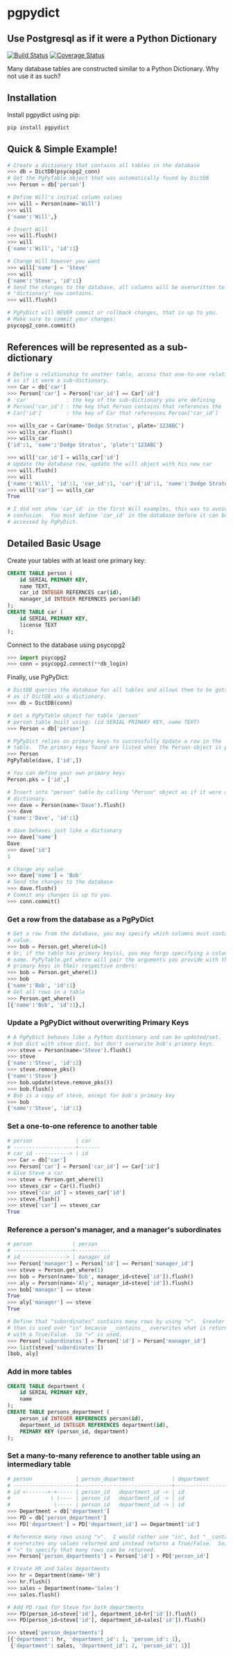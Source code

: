 # pgpydict
## Use Postgresql as if it were a Python Dictionary

[![Build Status](https://travis-ci.org/rolobio/pgpydict.svg?branch=master)](https://travis-ci.org/rolobio/pgpydict)
[![Coverage Status](https://coveralls.io/repos/github/rolobio/pgpydict/badge.svg?branch=master)](https://coveralls.io/github/rolobio/pgpydict?branch=master)

Many database tables are constructed similar to a Python Dictionary.  Why not
use it as such?

## Installation
Install pgpydict using pip:
```bash
pip install pgpydict
```

## Quick & Simple Example!
```python
# Create a dictionary that contains all tables in the database
>>> db = DictDB(psycopg2_conn)
# Get the PgPyTable object that was automatically found by DictDB
>>> Person = db['person']

# Define Will's initial column values
>>> will = Person(name='Will')
>>> will
{'name':'Will',}

# Insert Will
>>> will.flush()
>>> will
{'name':'Will', 'id':1}

# Change Will however you want
>>> will['name'] = 'Steve'
>>> will
{'name':'Steve', 'id':1}
# Send the changes to the database, all columns will be overwritten to what this
# "dictionary" now contains.
>>> will.flush()

# PgPyDict will NEVER commit or rollback changes, that is up to you.
# Make sure to commit your changes:
psycopg2_conn.commit()
```

## References will be represented as a sub-dictionary
```python
# Define a relationship to another table, access that one-to-one relationship
# as if it were a sub-dictionary.
>>> Car = db['car']
>>> Person['car'] = Person['car_id'] == Car['id']
# 'car'            : the key of the sub-dictionary you are defining
# Person['car_id'] : the key that Person contains that references the 'car' table.
# Car['id']        : the key of Car that references Person['car_id']

>>> wills_car = Car(name='Dodge Stratus', plate='123ABC')
>>> wills_car.flush()
>>> wills_car
{'id':1, 'name':'Dodge Stratus', 'plate':'123ABC'}

>>> will['car_id'] = wills_car['id']
# Update the database row, update the will object with his new car
>>> will.flush()
>>> will
{'name':'Will', 'id':1, 'car_id':1, 'car':{'id':1, 'name':'Dodge Stratus', 'plate':'123ABC'}}
>>> will['car'] == wills_car
True

# I did not show 'car_id' in the first Will examples, this was to avoid
# confusion.  You must define 'car_id' in the database before it can be
# accessed by PgPyDict.
```

## Detailed Basic Usage
Create your tables with at least one primary key:
```sql
CREATE TABLE person (
    id SERIAL PRIMARY KEY,
    name TEXT,
    car_id INTEGER REFERNCES car(id),
    manager_id INTEGER REFERNCES person(id)
);
CREATE TABLE car (
    id SERIAL PRIMARY KEY,
    license TEXT
);
```

Connect to the database using psycopg2
```python
>>> import psycopg2
>>> conn = psycopg2.connect(**db_login)
```

Finally, use PgPyDict:
```python
# DictDB queries the database for all tables and allows them to be gotten
# as if DictDB was a dictionary.
>>> db = DictDB(conn)

# Get a PgPyTable object for table 'person'
# person table built using: (id SERIAL PRIMARY KEY, name TEXT)
>>> Person = db['person']

# PgPyDict relies on primary keys to successfully Update a row in the 'person'
# table.  The primary keys found are listed when the Person object is printed.
>>> Person
PgPyTable(dave, ['id',])

# You can define your own primary keys
Person.pks = ['id',]

# Insert into "person" table by calling "Person" object as if it were a
# dictionary.
>>> dave = Person(name='Dave').flush()
>>> dave
{'name':'Dave', 'id':1}

# dave behaves just like a dictionary
>>> dave['name']
Dave
>>> dave['id']
1

# Change any value
>>> dave['name'] = 'Bob'
# Send the changes to the database
>>> dave.flush()
# Commit any changes is up to you.
>>> conn.commit()
```

### Get a row from the database as a PgPyDict
```python
# Get a row from the database, you may specify which columns must contain what
# value.
>>> bob = Person.get_where(id=1)
# Or, if the table has primary key(s), you may forgo specifying a column
# name. PyPyTable.get_where will pair the arguments you provide with the
# primary keys in their respective orders:
>>> bob = Person.get_where(1)
>>> bob
{'name':'Bob', 'id':1}
# Get all rows in a table
>>> Person.get_where()
[{'name':'Bob', 'id':1},]
```

### Update a PgPyDict without overwriting Primary Keys
```python
# A PgPyDict behaves like a Python dictionary and can be updated/set.  Update
# bob dict with steve dict, but don't overwrite bob's primary keys.
>>> steve = Person(name='Steve').flush()
>>> steve
{'name':'Steve', 'id':2}
>>> steve.remove_pks()
{'name':'Steve'}
>>> bob.update(steve.remove_pks())
>>> bob.flush()
# Bob is a copy of steve, except for bob's primary key
>>> bob
{'name':'Steve', 'id':1}
```

### Set a one-to-one reference to another table
```python
# person              | car
# --------------------+-------
# car_id -----------> | id
>>> Car = db['car']
>>> Person['car'] = Person['car_id'] == Car['id']
# Give Steve a car
>>> steve = Person.get_where(1)
>>> steves_car = Car().flush()
>>> steve['car_id'] = steves_car['id']
>>> steve.flush()
>>> steve['car'] == steves_car
True
```

### Reference a person's manager, and a manager's subordinates
```python
# person             | person
# -------------------+-----------
# id --------------> | manager_id
>>> Person['manager'] = Person['id'] == Person['manager_id']
>>> steve = Person.get_where(1)
>>> bob = Person(name='Bob', manager_id=steve['id']).flush()
>>> aly = Person(name='Aly', manager_id=steve['id']).flush()
>>> bob['manager'] == steve
True
>>> aly['manager'] == steve
True

# Define that "subordinates" contains many rows by using ">".  Greater
# than is used over "in" because __contains__ overwrites what is returned
# with a True/False.  So ">" is used.
>>> Person['subordinates'] = Person['id'] > Person['manager_id']
>>> list(steve['subordinates'])
[bob, aly]
```

### Add in more tables
```sql
CREATE TABLE department (
    id SERIAL PRIMARY KEY,
    name
);
CREATE TABLE persons_department (
    person_id INTEGER REFERENCES person(id),
    department_id INTEGER REFERENCES department(id),
    PRIMARY KEY (person_id, department)
);
```

### Set a many-to-many reference to another table using an intermediary table
```python
# person              | person_department            | department
# --------------------+------------------------------+-------------------
# id <-------+-+----- | person_id   department_id -> | id
#             \ \---- | person_id   department_id -> | id
#              \----- | person_id   department_id -> | id
>>> Department = db['department']
>>> PD = db['person_department']
>>> PD['department'] = PD['department_id'] == Department['id']

# Reference many rows using ">".  I would rather use "in", but "__contains__"
# overwrites any values returned and instead returns a True/False.  So, we use
# ">" to specify that many rows can be returned.
>>> Person['person_departments'] = Person['id'] > PD['person_id']

# Create HR and Sales departments
>>> hr = Department(name='HR')
>>> hr.flush()
>>> sales = Department(name='Sales')
>>> sales.flush()

# Add PD rows for Steve for both departments
>>> PD(person_id=steve['id'], department_id=hr['id']).flush()
>>> PD(person_id=steve['id'], department_id=sales['id']).flush()

>>> steve['person_departments']
[{'department': hr, 'department_id': 1, 'person_id': 1},
 {'department': sales, 'department_id': 2, 'person_id': 1}]
```
